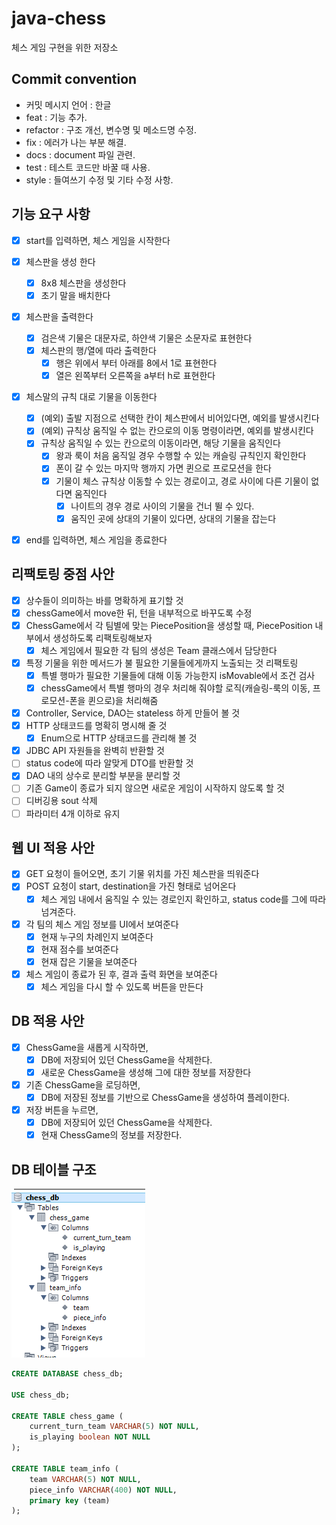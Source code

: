 # java-chess
체스 게임 구현을 위한 저장소

## Commit convention
- 커밋 메시지 언어 : 한글
- feat : 기능 추가.
- refactor : 구조 개선, 변수명 및 메소드명 수정.
- fix : 에러가 나는 부분 해결.
- docs : document 파일 관련.
- test : 테스트 코드만 바꿀 때 사용.
- style : 들여쓰기 수정 및 기타 수정 사항.

## 기능 요구 사항
- [x] start를 입력하면, 체스 게임을 시작한다

- [x] 체스판을 생성 한다
    - [x] 8x8 체스판을 생성한다
    - [x] 초기 말을 배치한다

- [x] 체스판을 출력한다
    - [x] 검은색 기물은 대문자로, 하얀색 기물은 소문자로 표현한다
    - [x] 체스판의 행/열에 따라 출력한다
        - [x] 행은 위에서 부터 아래를 8에서 1로 표현한다
        - [x] 열은 왼쪽부터 오른쪽을 a부터 h로 표현한다

- [x] 체스말의 규칙 대로 기물을 이동한다
    - [x] (예외) 출발 지점으로 선택한 칸이 체스판에서 비어있다면, 예외를 발생시킨다
    - [x] (예외) 규칙상 움직일 수 없는 칸으로의 이동 명령이라면, 예외를 발생시킨다
    - [x] 규칙상 움직일 수 있는 칸으로의 이동이라면, 해당 기물을 움직인다
        - [x] 왕과 룩이 처음 움직일 경우 수행할 수 있는 캐슬링 규칙인지 확인한다
        - [x] 폰이 갈 수 있는 마지막 행까지 가면 퀸으로 프로모션을 한다
        - [x] 기물이 체스 규칙상 이동할 수 있는 경로이고, 경로 사이에 다른 기물이 없다면 움직인다
            - [x] 나이트의 경우 경로 사이의 기물을 건너 뛸 수 있다. 
            - [x] 움직인 곳에 상대의 기물이 있다면, 상대의 기물을 잡는다

- [x] end를 입력하면, 체스 게임을 종료한다

## 리팩토링 중점 사안
- [x] 상수들이 의미하는 바를 명확하게 표기할 것
- [x] chessGame에서 move한 뒤, 턴을 내부적으로 바꾸도록 수정
- [x] ChessGame에서 각 팀별에 맞는 PiecePosition을 생성할 때, PiecePosition 내부에서 생성하도록 리팩토링해보자
    - [x] 체스 게임에서 필요한 각 팀의 생성은 Team 클래스에서 담당한다
- [x] 특정 기물을 위한 메서드가 불 필요한 기물들에게까지 노출되는 것 리팩토링
    - [x] 특별 행마가 필요한 기물들에 대해 이동 가능한지 isMovable에서 조건 검사
    - [x] chessGame에서 특별 행마의 경우 처리해 줘야할 로직(캐슬링-룩의 이동, 프로모션-폰을 퀸으로)을 처리해줌
- [x] Controller, Service, DAO는 stateless 하게 만들어 볼 것
- [x] HTTP 상태코드를 명확히 명시해 줄 것
    - [x] Enum으로 HTTP 상태코드를 관리해 볼 것
- [x] JDBC API 자원들을 완벽히 반환할 것
- [ ] status code에 따라 알맞게 DTO를 반환할 것
- [x] DAO 내의 상수로 분리할 부분을 분리할 것
- [ ] 기존 Game이 종료가 되지 않으면 새로운 게임이 시작하지 않도록 할 것
- [ ] 디버깅용 sout 삭제
- [ ] 파라미터 4개 이하로 유지

## 웹 UI 적용 사안
- [x] GET 요청이 들어오면, 초기 기물 위치를 가진 체스판을 띄워준다
- [x] POST 요청이 start, destination을 가진 형태로 넘어온다
    - [x] 체스 게임 내에서 움직일 수 있는 경로인지 확인하고, status code를 그에 따라 넘겨준다.
- [x] 각 팀의 체스 게임 정보를 UI에서 보여준다
    - [x] 현재 누구의 차례인지 보여준다
    - [x] 현재 점수를 보여준다
    - [x] 현재 잡은 기물을 보여준다
- [x] 체스 게임이 종료가 된 후, 결과 출력 화면을 보여준다
    - [x] 체스 게임을 다시 할 수 있도록 버튼을 만든다
    
## DB 적용 사안
- [x] ChessGame을 새롭게 시작하면,
    - [x] DB에 저장되어 있던 ChessGame을 삭제한다.
    - [x] 새로운 ChessGame을 생성해 그에 대한 정보를 저장한다
- [x] 기존 ChessGame을 로딩하면, 
    - [x] DB에 저장된 정보를 기반으로 ChessGame을 생성하여 플레이한다. 
- [x] 저장 버튼을 누르면,
    - [x] DB에 저장되어 있던 ChessGame을 삭제한다.
    - [x] 현재 ChessGame의 정보를 저장한다.

## DB 테이블 구조
![table_structure](./img/table_structure.PNG)
```sql
CREATE DATABASE chess_db;

USE chess_db;

CREATE TABLE chess_game (
    current_turn_team VARCHAR(5) NOT NULL,
    is_playing boolean NOT NULL
);

CREATE TABLE team_info (
    team VARCHAR(5) NOT NULL,
    piece_info VARCHAR(400) NOT NULL,
    primary key (team)
);
```       
